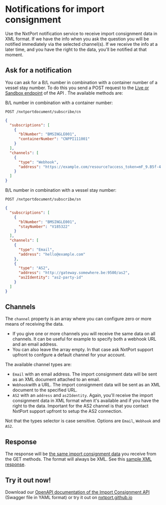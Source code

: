 # Notifications for import consignment

Use the NxtPort notification service to receive import consignment data in XML format. If we have the info when you ask the question you will be notified immediately via the selected channel(s). If we receive the info at a later time, and you have the right to the data, you'll be notified at that moment.

## Ask for a notification

You can ask for a B/L number in combination with a container number of a vessel stay number. To do this you send a POST request to the [Live or Sandbox endpoint](./endpoints.md) of the API . The available methods are:

B/L number in combination with a container number:

`POST /nxtportdocument/subscribe/cn`
```json
{
  "subscriptions": [
    {
      "blNumber": "BMSINGLE001",
      "containerNumber": "CNPPI111001"
    }
  ],
  "channels": [
    {
      "type": "Webhook",
      "address": "https://example.com/resource?access_token=mF_9.B5f-4.1JqM"
    }
  ]
}
```

B/L number in combination with a vessel stay number:

`POST /nxtportdocument/subscribe/sn`
```json
{
  "subscriptions": [
    {
      "blNumber": "BMSINGLE001",
      "stayNumber": "V185322"
    }
  ],
  "channels": [
    {
      "type": "Email",
      "address": "hello@example.com"
    },
    {
      "type": "AS2",
      "address": "http://gateway.somewhere.be:9500/as2",
      "as2Identity": "as2-party-id"
    }
  ]
}
```

## Channels

The `channel` property is an array where you can configure zero or more means of receiving the data. 

* If you give one or more channels you will receive the same data on all channels. It can be useful for example to specify both a webhook URL and an email address. 
* You can also leave the array empty. In that case ask NxtPort support upfront to confgure a default channel for your account.

The available channel types are:

* `Email` with an email address. The import consignment data will be sent as an XML document attached to an email.
* `Webhook`with a URL. The import consignment data will be sent as an XML document to the specified URL.
* `AS2` with an `address` and `as2Identity`. Again, you'll receive the import consignment data in XML format when it's available and if you have the right to the data. Important for the AS2 channel is that you contact NxtPort support upfront to setup the AS2 connection.

Not that the types selector is case sensitive. Options are `Email`, `Webhook` and `AS2`.

## Response

The response will be [the same import consignment data](./responses.md) you receive from the GET methods. The format will always be XML. See this [sample XML response](./exampleResponse.xml).

## Try it out now!

Download our [OpenAPI documentation of the Import Consignment API](https://nxtport.github.io/api/import_consignment_data.yaml) (Swagger file in YAML format) or try it out on [nxtport.github.io](https://nxtport.github.io/?api=import_consignment_data)
